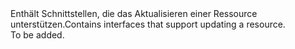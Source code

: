 <Namespace Name="Microsoft.Azure.Management.ResourceManager.Fluent.GenericResource.Update">
  <Docs>
    <summary><span data-ttu-id="45ead-101">Enthält Schnittstellen, die das Aktualisieren einer Ressource unterstützen.</span><span class="sxs-lookup"><span data-stu-id="45ead-101">Contains interfaces that support updating a resource.</span></span></summary> 
    <remarks>To be added.</remarks>
  </Docs>
</Namespace>
